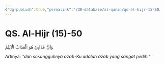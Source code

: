 ```yaml
---
{"dg-publish":true,"permalink":"/30-database/al-quran/qs-al-hijr-15-50/"}
---
```



# QS. Al-Hijr (15)-50
وَاَنَّ عَذَابِيْ هُوَ الْعَذَابُ الْاَلِيْمُ 

Artinya: *"dan sesungguhnya azab-Ku adalah azab yang sangat pedih."*

